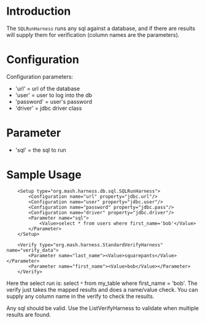 # Introduction #

The `SQLRunHarness` runs any sql against a database, and if there are results will supply them for verification (column names are the parameters).


# Configuration #
Configuration parameters:
  * 'url' = url of the database
  * 'user' = user to log into the db
  * 'password' = user's password
  * 'driver' = jdbc driver class

# Parameter #
  * 'sql' = the sql to run

# Sample Usage #
```
    <Setup type="org.mash.harness.db.sql.SQLRunHarness">
        <Configuration name="url" property="jdbc.url"/>
        <Configuration name="user" property="jdbc.user"/>
        <Configuration name="password" property="jdbc.pass"/>
        <Configuration name="driver" property="jdbc.driver"/>
        <Parameter name="sql">
            <Value>select * from users where first_name='bob'</Value>
        </Parameter>
    </Setup>

    <Verify type="org.mash.harness.StandardVerifyHarness" name="verify_data">
        <Parameter name="last_name"><Value>squarepants</Value></Parameter>
        <Parameter name="first_name"><Value>bob</Value></Parameter>
    </Verify>
```

Here the select run is: select `*` from my\_table where first\_name = 'bob'.  The verify just takes the mapped results and does a name/value check.  You can supply any column name in the verify to check the results.

Any sql should be valid.  Use the ListVerifyHarness to validate when multiple results are found.